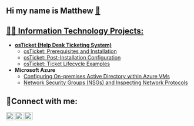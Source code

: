 ## Hi my name is Matthew <a href=”https://linkedin.com/in/matthew-eshbaugh”>👋

<h2>👨‍💻 Information Technology Projects:</h2>

- <b>osTicket (Help Desk Ticketing System)</b>
  - [osTicket: Prerequisites and Installation](https://github.com/meshbaugh83/osticket-prereqs)
  - [osTicket: Post-Installation Configuration](https://github.com/meshbaugh83/post-install-config)
  - [osTicket: Ticket Lifecycle Examples](https://github.com/meshbaugh83/ticket-lifecycle)
- <b>Microsoft Azure</b>
  - [Configuring On-premises Active Directory within Azure VMs](https://github.com/meshbaugh83/configure-ad)
  - [Network Security Groups (NSGs) and Inspecting Network Protocols](https://github.com/meshbaugh83/azure-network-protocols)

<h2>🤳Connect with me:</h2>

[<img align="left" alt="Josh | Twitter" width="22px" src="https://cdn.jsdelivr.net/npm/simple-icons@v3/icons/twitter.svg" />][twitter]
[<img align="left" alt="Josh | LinkedIn" width="22px" src="https://cdn.jsdelivr.net/npm/simple-icons@v3/icons/linkedin.svg" />][linkedin]
[<img align="left" alt="Josh | Instagram" width="22px" src="https://cdn.jsdelivr.net/npm/simple-icons@v3/icons/instagram.svg" />][instagram]

[twitter]: https://twitter.com/Josh
[instagram]: https://www.instagram.com/Josh
[linkedin]: https://linkedin.com/in/Josh
